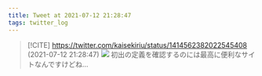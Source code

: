 ```yaml
---
title: Tweet at 2021-07-12 21:28:47
tags: twitter_log
---
```


> [!CITE] https://twitter.com/kaisekiriu/status/1414562382022545408 (2021-07-12 21:28:47)
> ![](https://twitter.com/kaisekiriu/status/1414562382022545408)
> 初出の定義を確認するのには最高に便利なサイトなんですけどね…
